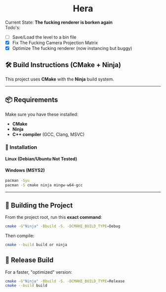 <h1 align="center">Hera</h1>

Current State: **The fucking renderer is borken again**
<br>
Todo's:
- [ ] Save/Load the level to a bin file
- [X] Fix The Fucking Camera Projection Matrix
- [X] Optimize The fucking renderer (now instancing but buggy)

## 🛠️ Build Instructions (CMake + Ninja)

This project uses **CMake** with the **Ninja** build system.

---

## 📦 Requirements

Make sure you have these installed:

- **CMake**
- **Ninja**
- **C++ compiler** (GCC, Clang, MSVC)

### 🔧 Installation

#### Linux (Debian/Ubuntu Not Tested)

#### Windows (MSYS2)

```bash
pacman -Syu
pacman -S cmake ninja mingw-w64-gcc
```

---

## 🧱 Building the Project

From the project root, run this **exact command**:

```bash
cmake -G"Ninja" -Bbuild -S. -DCMAKE_BUILD_TYPE=Debug
```

Then compile:

```bash
cmake --build build or ninja
```


## 🚀 Release Build

For a faster, "optimized" version:
```bash
cmake -G"Ninja" -Bbuild -S. -DCMAKE_BUILD_TYPE=Release
cmake --build build
```
